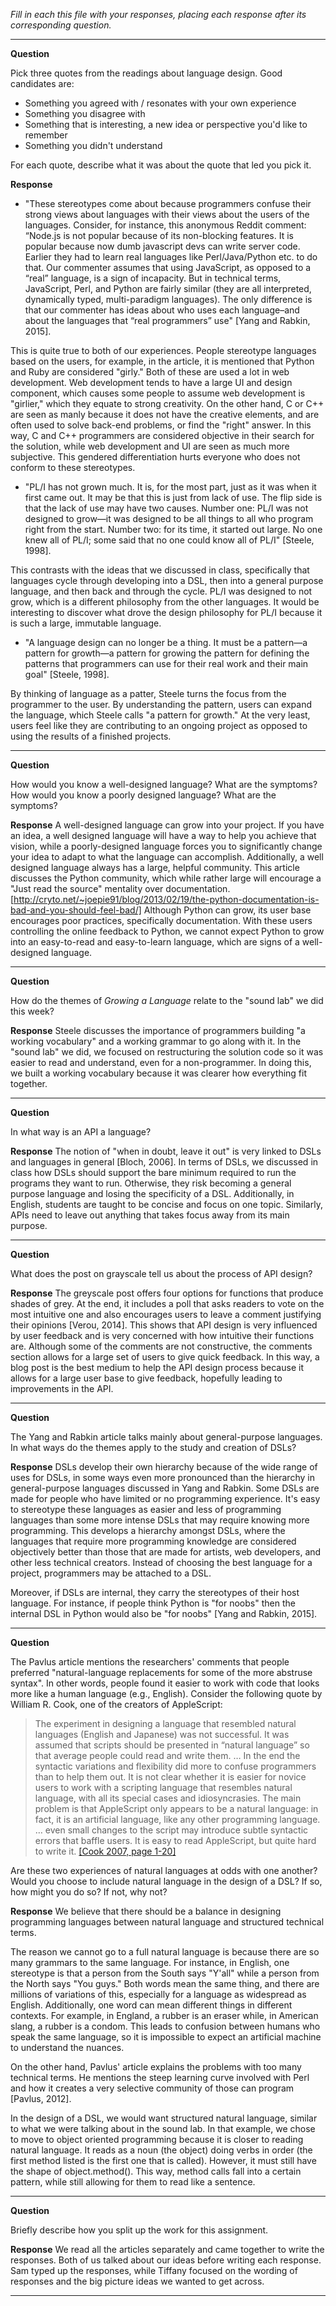 _Fill in each this file with your responses, placing each response after its
corresponding question._

---

**Question**

Pick three quotes from the readings about language design. Good candidates 
are:

   + Something you agreed with / resonates with your own experience
   + Something you disagree with
   + Something that is interesting, a new idea or perspective you'd like to remember
   + Something you didn't understand

For each quote, describe what it was about the quote that led you pick it.

**Response**
+ "These stereotypes come about because programmers confuse their strong views about 
languages with their views about the users of the languages. Consider, for instance, 
this anonymous Reddit comment: “Node.js is not popular because of its non-blocking features. 
It is popular because now dumb javascript devs can write server code. Earlier they had to 
learn real languages like Perl/Java/Python etc. to do that.
Our commenter assumes that using JavaScript, as opposed to a “real” language, is a sign of 
incapacity. But in technical terms, JavaScript, Perl, and Python are fairly similar (they are
all interpreted, dynamically typed, multi-paradigm languages). The only difference is that 
our commenter has ideas about who uses each language–and about the languages that “real 
programmers” use" [Yang and Rabkin, 2015].

This is quite true to both of our experiences. People stereotype languages based on the users,
for example, in the article, it is mentioned that Python and Ruby are considered "girly." Both of
these are used a lot in web development. Web development tends to have a large UI and design
component, which causes some people to assume web development is "girlier," which they equate to
strong creativity. On the other hand, C or C++ are seen as manly because it does not have the
creative elements, and are often used to solve back-end problems, or find the "right" answer.
In this way, C and C++ programmers are considered objective in their search for the solution,
while web development and UI are seen as much more subjective. This gendered differentiation
hurts everyone who does not conform to these stereotypes.

+ "PL/I has not grown much. It is, for the most part, just as it was when it first came
out. It may be that this is just from lack of use. The flip side is that the lack of use may
have two causes. Number one: PL/I was not designed to grow—it was designed to be all
things to all who program right from the start. Number two: for its time, it started out
large. No one knew all of PL/I; some said that no one could know all of PL/I" [Steele, 1998].

This contrasts with the ideas that we discussed in class, specifically that languages cycle
through developing into a DSL, then into a general purpose language, and then back and through
the cycle. PL/I was designed to not grow, which is a different philosophy from the other
languages. It would be interesting to discover what drove the design philosophy for PL/I because
it is such a large, immutable language.

+ "A language design can no longer be a thing. It must be a pattern—a pattern for growth—a 
pattern for growing the pattern for defining the patterns that programmers can use for 
their real work and their main goal" [Steele, 1998].

By thinking of language as a patter, Steele turns the focus from the programmer to the user.
By understanding the pattern, users can expand the language, which Steele calls "a pattern for
growth." At the very least, users feel like they are contributing to an ongoing project as
opposed to using the results of a finished projects. 

---
**Question**

How would you know a well-designed language? What are the symptoms? How would
you know a poorly designed language? What are the symptoms?

**Response**
A well-designed language can grow into your project. If you have an idea, a well
designed language will have a way to help you achieve that vision, while a 
poorly-designed language forces you to significantly change your idea to adapt to what the
language can accomplish. Additionally, a well designed language always has a large,
helpful community. This article discusses the Python community, which while rather
large will encourage a "Just read the source" mentality over documentation.
[http://cryto.net/~joepie91/blog/2013/02/19/the-python-documentation-is-bad-and-you-should-feel-bad/]
Although Python can grow, its user base encourages poor practices, specifically documentation.
With these users controlling the online feedback to Python, we cannot expect Python
to grow into an easy-to-read and easy-to-learn language, which are signs of a
well-designed language.

---

**Question**

How do the themes of _Growing a Language_ relate to the "sound lab" we did this week?

**Response**
Steele discusses the importance of programmers building "a working vocabulary" and a working grammar
to go along with it. In the "sound lab" we did, we focused on restructuring the solution code so
it was easier to read and understand, even for a non-programmer. In doing this, we built a working
vocabulary because it was clearer how everything fit together.


---
 
**Question**


In what way is an API a language? 

**Response**
The notion of "when in doubt, leave it out" is very linked to DSLs and languages in general 
[Bloch, 2006]. In terms of DSLs, we discussed in class how DSLs should support the 
bare minimum required to run the programs they want to run. Otherwise, they risk 
becoming a general purpose language and losing the specificity of a DSL. Additionally, in 
English, students are taught to be concise and focus on one topic. Similarly, APIs
need to leave out anything that takes focus away from its main purpose.

---

**Question**

What does the post on grayscale tell us about the process of API design?

**Response**
The greyscale post offers four options for functions that produce shades of grey. At
the end, it includes a poll that asks readers to vote on the most intuitive one
and also encourages users to leave a comment justifying their opinions [Verou, 2014].
This shows that API design is very influenced by user feedback and is very concerned
with how intuitive their functions are. Although some of the comments are not
constructive, the comments section allows for a large set of users to give 
quick feedback. In this way, a blog post is the best medium to help the API design
process because it allows for a large user base to give feedback, hopefully
leading to improvements in the API.

---

**Question**

The Yang and Rabkin article talks mainly about general-purpose languages. In 
what ways do the themes apply to the study and creation of DSLs?

**Response**
DSLs develop their own hierarchy because of the wide range of uses for DSLs, in
some ways even more pronounced than the hierarchy in general-purpose languages
discussed in Yang and Rabkin. Some DSLs are made for people who have limited or
no programming experience. It's easy to stereotype these languages as easier and
less of programming languages than some more intense DSLs that may require 
knowing more programming. This develops a hierarchy amongst DSLs, where the languages
that require more programming knowledge are considered objectively better
than those that are made for artists, web developers, and other less technical creators.
Instead of choosing the best language for a project, programmers may be attached
to a DSL.

Moreover, if DSLs are internal, they carry the stereotypes of their host language. 
For instance, if people think Python is "for noobs" then the internal DSL in Python
would also be "for noobs" [Yang and Rabkin, 2015].

---

**Question**

The Pavlus article mentions the researchers' comments that people preferred
"natural-language replacements for some of the more abstruse syntax". In other 
words, people found it easier to work with code that looks more like a human language (e.g.,
English). Consider the following quote by William R. Cook, one of the creators
of AppleScript:


> The experiment in designing a language that resembled natural languages (English
> and Japanese) was not successful. It was assumed that scripts should be
> presented in “natural language” so that average people could read and write
> them. … In the end the syntactic variations and flexibility did more to confuse
> programmers than to help them out. It is not clear whether it is easier for
> novice users to work with a scripting language that resembles natural language,
> with all its special cases and idiosyncrasies. The main problem is that
> AppleScript only appears to be a natural language: in fact, it is an artificial
> language, like any other programming language. … even small changes to the
> script may introduce subtle syntactic errors that baffle users. It is easy to
> read AppleScript, but quite hard to write it.
[[Cook 2007, page 1-20]](https://dl.acm.org/citation.cfm?doid=1238844.1238845)

Are these two experiences of natural languages at odds with one another? Would
you choose to include natural language in the design of a DSL? If so, how might
you do so? If not, why not?

**Response**
We believe that there should be a balance in designing programming languages
between natural language and structured technical terms.

The reason we cannot go to a full natural language is because there are so many
grammars to the same language. For instance, in English, one stereotype is that
a person from the South says "Y'all" while a person from the North says "You guys."
Both words mean the same thing, and there are millions of variations of this,
especially for a language as widespread as English.
Additionally, one word can mean different things in different contexts. For
example, in England, a rubber is an eraser while, in American slang, a rubber
is a condom. This leads to confusion between humans who speak the same language,
so it is impossible to expect an artificial machine to understand the nuances.

On the other hand, Pavlus' article explains the problems with too many
technical terms. He mentions the steep learning curve involved with Perl and
how it creates a very selective community of those can program [Pavlus, 2012].

In the design of a DSL, we would want structured natural language, similar to
what we were talking about in the sound lab. In that example, we chose to move
to object oriented programming because it is closer to reading natural language.
It reads as a noun (the object) doing verbs in order (the first method listed
is the first one that is called). However, it must still have the shape
of object.method(). This way, method calls fall into a certain pattern, while
still allowing for them to read like a sentence.

---

**Question**

Briefly describe how you split up the work for this assignment.

**Response**
We read all the articles separately and came together to write the responses.
Both of us talked about our ideas before writing each response. Sam typed up
the responses, while Tiffany focused on the wording of responses and the big
picture ideas we wanted to get across.


---
